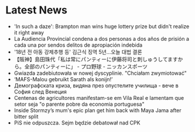 # Latest News
-  'In such a daze': Brampton man wins huge lottery prize but didn't realize it right away
-  La Audiencia Provincial condena a dos personas a dos años de prisión a cada una por sendos delitos de apropiación indebida
-  '18년 전 아동 강제추행 등' 김근식 징역 5년…오늘 대법 결론
-  【阪神】島田珠代「私は常にパンティーに伊藤将司と刺しゅうしてますから。全部のパンティーに」 - プロ野球 - ニッカンスポーツ
-  Gwiazda zadebiutowała w nowej dyscyplinie. "Chciałam zwymiotować"
-  ‘MAFS-Malou gebruikt Sarath als konijn!’
-  Демографската криза, видяна през опустелите училища - вече в София след Венеция
-  Centenas de agricultores manifestam-se em Vila Real e lamentam que setor seja "o parente pobre da economia portuguesa"
-  Inside Stormzy’s mum's epic plan get him back with Maya Jama after bitter split
-  PiS nie odpuszcza. Sejm będzie debatował nad CPK
